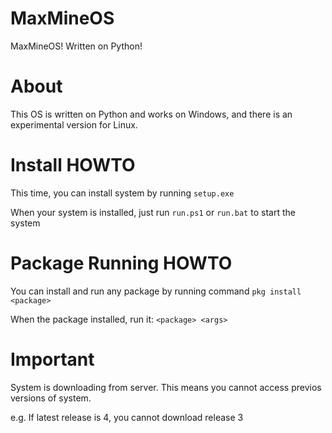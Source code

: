 # MaxMineOS
MaxMineOS! Written on Python!
# About
This OS is written on Python and works on Windows, and there is an experimental version for Linux.
# Install HOWTO
This time, you can install system by running `setup.exe`

When your system is installed, just run `run.ps1` or `run.bat` to start the system

# Package Running HOWTO
You can install and run any package by running command `pkg install <package>`

When the package installed, run it: `<package> <args>`

# Important
System is downloading from server.
This means you cannot access previos versions of system. 

e.g. If latest release is 4, you cannot download release 3
